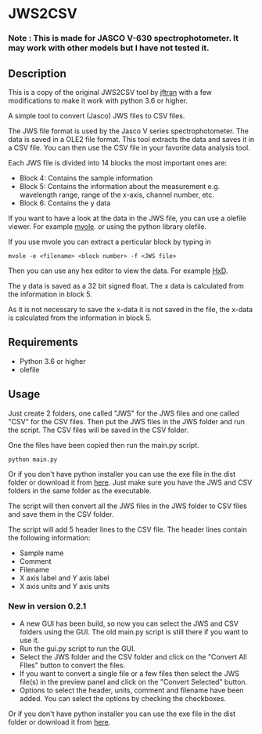 # JWS2CSV

### Note : This is made for JASCO V-630 spectrophotometer. It may work with other models but I have not tested it.

## Description
This is a copy of the original JWS2CSV tool by [jftran](https://github.com/jzftran/jws2txt) with a few modifications to make it work with python 3.6 or higher.

A simple tool to convert (Jasco) JWS files to CSV files.


The JWS file format is used by the Jasco V series spectrophotometer. The data is saved in a OLE2 file format. This tool extracts the data and saves it in a CSV file. You can then use the CSV file in your favorite data analysis tool.

Each JWS file is divided into 14 blocks the most important ones are:
- Block 4: Contains the sample information
- Block 5: Contains the information about the measurement e.g. wavelength range, range of the x-axis, channel number, etc.
- Block 6: Contains the y data

If you want to have a look at the data in the JWS file, you can use a olefile viewer. For example [mvole](https://mvole.sourceforge.net/). or using the python library olefile.

If you use mvole you can extract a perticular block by typing in
```
mvole -e <filename> <block number> -f <JWS file>
```

Then you can use any hex editor to view the data. For example [HxD](https://mh-nexus.de/en/hxd/).

The y data is saved as a 32 bit signed float. The x data is calculated from the information in block 5.

As it is not necessary to save the x-data it is not saved in the file, the x-data is calculated from the information in block 5.

## Requirements
- Python 3.6 or higher
- olefile

## Usage
Just create 2 folders, one called "JWS" for the JWS files and one called "CSV" for the CSV files. Then put the JWS files in the JWS folder and run the script. The CSV files will be saved in the CSV folder.

One the files have been copied then run the main.py script. 

```
python main.py
```
Or if you don't have python installer you can use the exe file in the dist folder or download it from [here](https://github.com/jontyrodrigues/Jws2Csv/releases/). Just make sure you have the JWS and CSV folders in the same folder as the executable.

The script will then convert all the JWS files in the JWS folder to CSV files and save them in the CSV folder.

The script will add 5 header lines to the CSV file. The header lines contain the following information:
- Sample name
- Comment
- Filename
- X axis label and Y axis label
- X axis units and Y axis units

### New in version 0.2.1 
- A new GUI has been build, so now you can select the JWS and CSV folders using the GUI. The old main.py script is still there if you want to use it.
- Run the gui.py script to run the GUI.
- Select the JWS folder and the CSV folder and click on the "Convert All FIles" button to convert the files.
- If you want to convert a single file or a few files then select the JWS file(s) in the preview panel and click on the "Convert Selected" button.
- Options to select the header, units, comment and filename have been added. You can select the options by checking the checkboxes.

Or if you don't have python installer you can use the exe file in the dist folder or download it from [here](https://github.com/jontyrodrigues/Jws2Csv/releases/).
